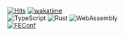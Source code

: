 [![Hits](https://hits.seeyoufarm.com/api/count/incr/badge.svg?url=https%3A%2F%2Fgithub.com%2Fgwansikk&count_bg=%2379C83D&title_bg=%23555555&icon=github.svg&icon_color=%23E7E7E7&title=hits)](https://hits.seeyoufarm.com)
[![wakatime](https://wakatime.com/badge/user/018b296e-4cd5-41f2-aa72-2f479353ee2b.svg)](https://wakatime.com/@018b296e-4cd5-41f2-aa72-2f479353ee2b)  
![TypeScript](https://img.shields.io/badge/TypeScript-3178C6?logo=typescript&logoColor=fff&style=square)
![Rust](https://img.shields.io/badge/Rust-000?logo=rust&logoColor=fff&style=square)
![WebAssembly](https://img.shields.io/badge/WebAssembly-654FF0?logo=webassembly&logoColor=fff&style=square)  
[![FEConf](https://img.shields.io/badge/FEConf%202024%20Lightning%20Talk-%EC%98%A4%ED%94%88%EC%86%8C%EC%8A%A4%20%EA%B8%B0%EC%97%AC%2C%20%EC%96%B4%EB%A0%B5%EC%A7%80%20%EC%95%8A%EC%95%84%EC%9A%94!-8A2BE2?style=social&labelColor=8A2BE2)](https://2024.feconf.kr/)
